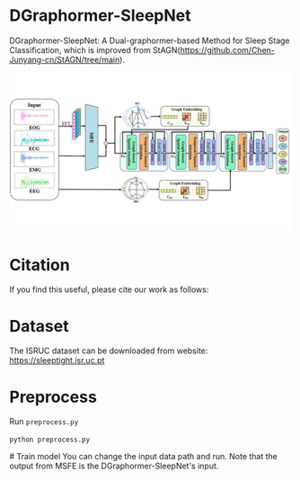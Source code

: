 # DGraphormer-SleepNet

DGraphormer-SleepNet: A Dual-graphormer-based Method for Sleep Stage Classification, which is improved from StAGN(https://github.com/Chen-Junyang-cn/StAGN/tree/main).

![model_structure](./model_structure.jpg)

# Citation
If you find this useful, please cite our work as follows:



# Dataset
The ISRUC dataset can be downloaded from website: https://sleeptight.isr.uc.pt

# Preprocess
Run <code>preprocess.py</code>
<p><code>python preprocess.py</code></p>
# Train model
You can change the input data path and run. Note that the output from MSFE is the DGraphormer-SleepNet's input.
